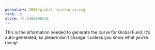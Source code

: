 ```yaml
---
permalink: 2018/global-fund/curve.svg
rank: 13
score: 74.5466198518
---
```


This is the information needed to generate the curve for Global Fund. It’s
auto-generated, so please don’t change it unless you know what you’re
doing!
